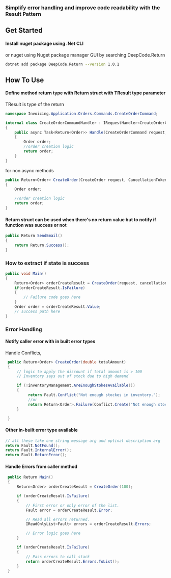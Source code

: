### Simplify error handling and improve code readability with the Result Pattern

## Get Started

#### Install nuget package using .Net CLI

or nuget using Nuget package manager GUI by searching DeepCode.Return
```bash
dotnet add package DeepCode.Return --version 1.0.1
```
## How To Use
#### Define method return type with Return struct with TResult type parameter

TResult is type of the return

```csharp
namespace Invoicing.Application.Orders.Commands.CreateOrderCommand;

internal class CreateOrderCommandHandler : IRequestHandler<CreateOrderCommand, Return<Order>>
{
    public async Task<Return<Order>> Handle(CreateOrderCommand request, CancellationToken cancellationToken)
    {
        Order order;
        //order creation logic
        return order;
    }
}
```
for non async methods
```csharp
public Return<Order> CreateOrder(CreateOrder request, CancellationToken cancellationToken)
{
    Order order;

    //order creation logic
    return order;
}
```
#### Return struct can be used when there's no return value but to notify if function was success or not

```csharp
public Return SendEmail()
{
    return Return.Success();
}
```
### How to extract if state is success

```csharp
public void Main()
{
    Return<Order> orderCreateResult = CreateOrder(request, cancellationToken);
    if(orderCreateResult.IsFailure)
    {
        // Failure code goes here
    }
    Order order = orderCreateResult.Value;
    // success path here
}
```

### Error Handling

#### Notify caller error with in built error types

Handle Conflicts,

```csharp
 public Return<Order> CreateOrder(double totalAmount)
 {
     // logic to apply the discount if total amount is > 100
     // Inventory says out of stock due to high demand

     if (!inventoryManagement.AreEnoughStokesAvailable())
     {
          return Fault.Conflict("Not enough stockes in inventory.");
          //or
          return Return<Order>.Failure(Conflict.Create("Not enough stockes in inventory."));
     }

 }
```
#### Other in-built error type available

```csharp
// all these take one string message arg and optinal description arg
return Fault.NotFound();
return Fault.InternalError();
return Fault.ReturnError();
```

#### Handle Errors from caller method

```csharp
 public Return Main()
 {
     Return<Order> orderCreateResult = CreateOrder(100);

     if (orderCreateResult.IsFailure)
     {
         // First error or only error of the list.
         Fault error = orderCreateResult.Error;

         // Read all errors returned.
         IReadOnlyList<Fault> errors = orderCreateResult.Errors;

         // Error logic goes here
     }

     if (orderCreateResult.IsFailure)
     {
         // Pass errors to call stack
         return orderCreateResult.Errors.ToList();
     }
 }
```








